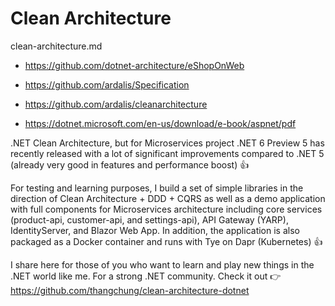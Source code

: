 # Clean Architecture

clean-architecture.md

*   https://github.com/dotnet-architecture/eShopOnWeb

*   https://github.com/ardalis/Specification

*   https://github.com/ardalis/cleanarchitecture

*   https://dotnet.microsoft.com/en-us/download/e-book/aspnet/pdf


.NET Clean Architecture, but for Microservices project
.NET 6 Preview 5 has recently released with a lot of significant improvements compared to .NET 5 
(already very good in features and performance boost) 👍

For testing and learning purposes, I build a set of simple libraries in the direction of 
Clean Architecture + DDD + CQRS as well as a demo application with full components for Microservices architecture including core services (product-api, customer-api, and settings-api), API Gateway (YARP), IdentityServer, and Blazor Web App. In addition, the application is also packaged as a Docker container 
and runs with Tye on Dapr (Kubernetes) 👍

I share here for those of you who want to learn and play new things in the .NET world like me. 
For a strong .NET community. Check it out 👉 https://github.com/thangchung/clean-architecture-dotnet